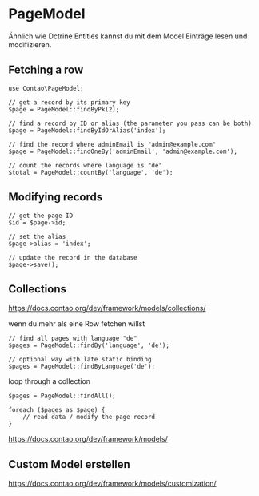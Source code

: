 # PageModel

Ähnlich wie Dctrine Entities kannst
du mit dem Model Einträge lesen und modifizieren.

## Fetching a row

    use Contao\PageModel;
    
    // get a record by its primary key
    $page = PageModel::findByPk(2);
    
    // find a record by ID or alias (the parameter you pass can be both)
    $page = PageModel::findByIdOrAlias('index');
    
    // find the record where adminEmail is "admin@example.com"
    $page = PageModel::findOneBy('adminEmail', 'admin@example.com');
    
    // count the records where language is "de"
    $total = PageModel::countBy('language', 'de');

## Modifying records

    // get the page ID
    $id = $page->id;
    
    // set the alias
    $page->alias = 'index';
    
    // update the record in the database
    $page->save();

## Collections
https://docs.contao.org/dev/framework/models/collections/

wenn du mehr als eine Row fetchen willst

    // find all pages with language "de"
    $pages = PageModel::findBy('language', 'de');
    
    // optional way with late static binding
    $pages = PageModel::findByLanguage('de');

loop through a collection 

    $pages = PageModel::findAll();
    
    foreach ($pages as $page) {
        // read data / modify the page record
    }

https://docs.contao.org/dev/framework/models/

## Custom Model erstellen

https://docs.contao.org/dev/framework/models/customization/